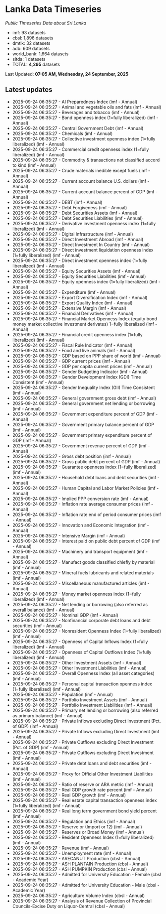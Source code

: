 # Lanka Data Timeseries
*Public Timeseries Data about Sri Lanka*

* imf: 93 datasets
* cbsl: 1,896 datasets
* dmtlk: 32 datasets
* adb: 609 datasets
* world_bank: 1,664 datasets
* sltda: 1 datasets
* TOTAL: **4,295** datasets

Last Updated: **07:05 AM, Wednesday, 24 September, 2025**

## Latest updates

* 2025-09-24 06:35:27 - AI Preparedness Index (imf - Annual)
* 2025-09-24 06:35:27 - Animal and vegetable oils and fats (imf - Annual)
* 2025-09-24 06:35:27 - Beverages and tobacco (imf - Annual)
* 2025-09-24 06:35:27 - Bond openness index (1=fully liberalized) (imf - Annual)
* 2025-09-24 06:35:27 - Central Government Debt (imf - Annual)
* 2025-09-24 06:35:27 - Chemicals (imf - Annual)
* 2025-09-24 06:35:27 - Collective investment openness index (1=fully liberalized) (imf - Annual)
* 2025-09-24 06:35:27 - Commercial credit openness index (1=fully liberalized) (imf - Annual)
* 2025-09-24 06:35:27 - Commodity & transactions not classified accord to kind (imf - Annual)
* 2025-09-24 06:35:27 - Crude materials inedible except fuels (imf - Annual)
* 2025-09-24 06:35:27 - Current account balance U.S. dollars (imf - Annual)
* 2025-09-24 06:35:27 - Current account balance percent of GDP (imf - Annual)
* 2025-09-24 06:35:27 - DEBT (imf - Annual)
* 2025-09-24 06:35:27 - Debt Forgiveness (imf - Annual)
* 2025-09-24 06:35:27 - Debt Securities Assets (imf - Annual)
* 2025-09-24 06:35:27 - Debt Securities Liabilities (imf - Annual)
* 2025-09-24 06:35:27 - Derivative investment openness index (1=fully liberalized) (imf - Annual)
* 2025-09-24 06:35:27 - Digital Infrastructure (imf - Annual)
* 2025-09-24 06:35:27 - Direct Investment Abroad (imf - Annual)
* 2025-09-24 06:35:27 - Direct Investment In Country (imf - Annual)
* 2025-09-24 06:35:27 - Direct investment liquidation openness index (1=fully liberalized) (imf - Annual)
* 2025-09-24 06:35:27 - Direct investment openness index (1=fully liberalized) (imf - Annual)
* 2025-09-24 06:35:27 - Equity Securities Assets (imf - Annual)
* 2025-09-24 06:35:27 - Equity Securities Liabilities (imf - Annual)
* 2025-09-24 06:35:27 - Equity openness index (1=fully liberalized) (imf - Annual)
* 2025-09-24 06:35:27 - Expenditure (imf - Annual)
* 2025-09-24 06:35:27 - Export Diversification Index (imf - Annual)
* 2025-09-24 06:35:27 - Export Quality Index (imf - Annual)
* 2025-09-24 06:35:27 - Extensive Margin (imf - Annual)
* 2025-09-24 06:35:27 - Financial Derivatives (imf - Annual)
* 2025-09-24 06:35:27 - Financial Market Openness Index (equity bond money market collective investment derivates) 1=fully liberalized (imf - Annual)
* 2025-09-24 06:35:27 - Financial credit openness index (1=fully liberalized) (imf - Annual)
* 2025-09-24 06:35:27 - Fiscal Rule Indicator (imf - Annual)
* 2025-09-24 06:35:27 - Food and live animals (imf - Annual)
* 2025-09-24 06:35:27 - GDP based on PPP share of world (imf - Annual)
* 2025-09-24 06:35:27 - GDP current prices (imf - Annual)
* 2025-09-24 06:35:27 - GDP per capita current prices (imf - Annual)
* 2025-09-24 06:35:27 - Gender Budgeting Indicator (imf - Annual)
* 2025-09-24 06:35:27 - Gender Development Index (GDI) Time Consistent (imf - Annual)
* 2025-09-24 06:35:27 - Gender Inequality Index (GII) Time Consistent (imf - Annual)
* 2025-09-24 06:35:27 - General government gross debt (imf - Annual)
* 2025-09-24 06:35:27 - General government net lending or borrowing (imf - Annual)
* 2025-09-24 06:35:27 - Government expenditure percent of GDP (imf - Annual)
* 2025-09-24 06:35:27 - Government primary balance percent of GDP (imf - Annual)
* 2025-09-24 06:35:27 - Government primary expenditure percent of GDP (imf - Annual)
* 2025-09-24 06:35:27 - Government revenue percent of GDP (imf - Annual)
* 2025-09-24 06:35:27 - Gross debt position (imf - Annual)
* 2025-09-24 06:35:27 - Gross public debt percent of GDP (imf - Annual)
* 2025-09-24 06:35:27 - Guarantee openness index (1=fully liberalized) (imf - Annual)
* 2025-09-24 06:35:27 - Household debt loans and debt securities (imf - Annual)
* 2025-09-24 06:35:27 - Human Capital and Labor Market Policies (imf - Annual)
* 2025-09-24 06:35:27 - Implied PPP conversion rate (imf - Annual)
* 2025-09-24 06:35:27 - Inflation rate average consumer prices (imf - Annual)
* 2025-09-24 06:35:27 - Inflation rate end of period consumer prices (imf - Annual)
* 2025-09-24 06:35:27 - Innovation and Economic Integration (imf - Annual)
* 2025-09-24 06:35:27 - Intensive Margin (imf - Annual)
* 2025-09-24 06:35:27 - Interest paid on public debt percent of GDP (imf - Annual)
* 2025-09-24 06:35:27 - Machinery and transport equipment (imf - Annual)
* 2025-09-24 06:35:27 - Manufact goods classified chiefly by material (imf - Annual)
* 2025-09-24 06:35:27 - Mineral fuels lubricants and related materials (imf - Annual)
* 2025-09-24 06:35:27 - Miscellaneous manufactured articles (imf - Annual)
* 2025-09-24 06:35:27 - Money market openness index (1=fully liberalized) (imf - Annual)
* 2025-09-24 06:35:27 - Net lending or borrowing (also referred as overall balance) (imf - Annual)
* 2025-09-24 06:35:27 - Nominal GDP (imf - Annual)
* 2025-09-24 06:35:27 - Nonfinancial corporate debt loans and debt securities (imf - Annual)
* 2025-09-24 06:35:27 - Nonresident Openness Index (1=fully liberalized) (imf - Annual)
* 2025-09-24 06:35:27 - Openness of Capital Inflows Index (1=fully liberalized) (imf - Annual)
* 2025-09-24 06:35:27 - Openness of Capital Outflows Index (1=fully liberalized) (imf - Annual)
* 2025-09-24 06:35:27 - Other Investment Assets (imf - Annual)
* 2025-09-24 06:35:27 - Other Investment Liabilities (imf - Annual)
* 2025-09-24 06:35:27 - Overall Openness Index (all asset categories) (imf - Annual)
* 2025-09-24 06:35:27 - Personal capital transaction openness index (1=fully liberalized) (imf - Annual)
* 2025-09-24 06:35:27 - Population (imf - Annual)
* 2025-09-24 06:35:27 - Portfolio Investment Assets (imf - Annual)
* 2025-09-24 06:35:27 - Portfolio Investment Liabilities (imf - Annual)
* 2025-09-24 06:35:27 - Primary net lending or borrowing (also referred as primary balance) (imf - Annual)
* 2025-09-24 06:35:27 - Private Inflows excluding Direct Investment (Pct. of GDP) (imf - Annual)
* 2025-09-24 06:35:27 - Private Inflows excluding Direct Investment (imf - Annual)
* 2025-09-24 06:35:27 - Private Outflows excluding Direct Investment (Pct. of GDP) (imf - Annual)
* 2025-09-24 06:35:27 - Private Outflows excluding Direct Investment (imf - Annual)
* 2025-09-24 06:35:27 - Private debt loans and debt securities (imf - Annual)
* 2025-09-24 06:35:27 - Proxy for Official Other Investment Liabilities (imf - Annual)
* 2025-09-24 06:35:27 - Ratio of reserve or ARA metric (imf - Annual)
* 2025-09-24 06:35:27 - Real GDP growth rate percent (imf - Annual)
* 2025-09-24 06:35:27 - Real GDP growth (imf - Annual)
* 2025-09-24 06:35:27 - Real estate capital transaction openness index (1=fully liberalized) (imf - Annual)
* 2025-09-24 06:35:27 - Real long term government bond yield percent (imf - Annual)
* 2025-09-24 06:35:27 - Regulation and Ethics (imf - Annual)
* 2025-09-24 06:35:27 - Reserve or (Import or 12) (imf - Annual)
* 2025-09-24 06:35:27 - Reserves or Broad Money (imf - Annual)
* 2025-09-24 06:35:27 - Resident Openness Index (1=fully liberalized) (imf - Annual)
* 2025-09-24 06:35:27 - Revenue (imf - Annual)
* 2025-09-24 06:35:27 - Unemployment rate (imf - Annual)
* 2025-09-24 06:35:27 - ARECANUT Production (cbsl - Annual)
* 2025-09-24 06:35:27 - ASH PLANTAIN Production (cbsl - Annual)
* 2025-09-24 06:35:27 - ASH PUMPKIN Production (cbsl - Annual)
* 2025-09-24 06:35:27 - Admitted for University Education - Female (cbsl - Academic Year)
* 2025-09-24 06:35:27 - Admitted for University Education - Male (cbsl - Academic Year)
* 2025-09-24 06:35:27 - Agriculture Volume Index (cbsl - Annual)
* 2025-09-24 06:35:27 - Analysis of Revenue Collection of Provincial Councils-Excise Duty on Liquor-Central (cbsl - Annual)